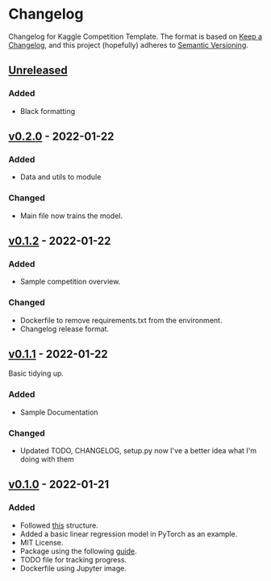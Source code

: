 # Changelog

Changelog for Kaggle Competition Template.
The format is based on [Keep a Changelog](https://keepachangelog.com/en/1.0.0/),
and this project (hopefully) adheres to [Semantic Versioning](https://semver.org/spec/v2.0.0.html).

## [Unreleased]

### Added

- Black formatting

## [v0.2.0] - 2022-01-22

### Added

- Data and utils to module

### Changed

- Main file now trains the model.

## [v0.1.2] - 2022-01-22

### Added

- Sample competition overview.

### Changed

- Dockerfile to remove requirements.txt from the environment.
- Changelog release format.

## [v0.1.1] - 2022-01-22

Basic tidying up.

### Added

- Sample Documentation

### Changed

- Updated TODO, CHANGELOG, setup.py now I've a better idea what I'm doing with them

## [v0.1.0] - 2022-01-21

### Added

- Followed [this](https://docs.python-guide.org/writing/structure/) structure.
- Added a basic linear regression model in PyTorch as an example.
- MIT License.
- Package using the following [guide](https://packaging.python.org/en/latest/tutorials/packaging-projects/).
- TODO file for tracking progress.
- Dockerfile using Jupyter image.

[Unreleased]: https://github.com/evanmahony/kaggleTemplate/compare/v0.2.0...HEAD
[v0.2.0]: https://github.com/evanmahony/kaggleTemplate/releases/tag/v0.2.0
[v0.1.2]: https://github.com/evanmahony/kaggleTemplate/releases/tag/v0.1.2
[v0.1.1]: https://github.com/evanmahony/kaggleTemplate/releases/tag/v0.1.1 
[v0.1.0]: https://github.com/evanmahony/kaggleTemplate/releases/tag/v0.1.0 

